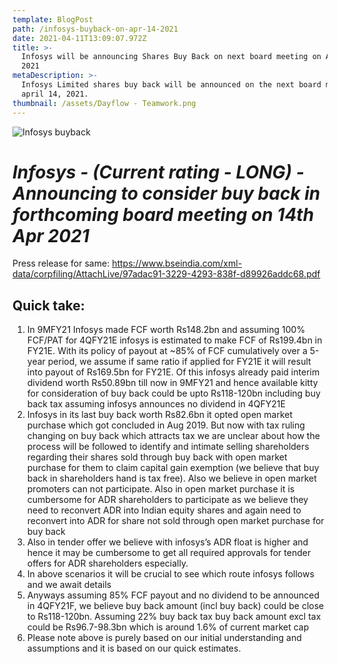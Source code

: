 ```yaml
---
template: BlogPost
path: /infosys-buyback-on-apr-14-2021
date: 2021-04-11T13:09:07.972Z
title: >-
  Infosys will be announcing Shares Buy Back on next board meeting on Apr 14,
  2021
metaDescription: >-
  Infosys Limited shares buy back will be announced on the next board meeting on
  april 14, 2021.
thumbnail: /assets/Dayflow - Teamwork.png
---
```

![Infosys buyback](/assets/Screenshot_20210411-184311_Drive.jpg "Infosys")

# *Infosys - (Current rating - LONG) - Announcing to consider buy back in forthcoming board meeting on 14th Apr 2021*

Press release for same: https://www.bseindia.com/xml-data/corpfiling/AttachLive/97adac91-3229-4293-838f-d89926addc68.pdf

## Quick take:

1. In 9MFY21 Infosys made FCF worth Rs148.2bn and assuming 100% FCF/PAT for 4QFY21E infosys is estimated to make FCF of Rs199.4bn in FY21E. With its policy of payout at ~85% of FCF cumulatively over a 5-year period, we assume if same ratio if applied for FY21E it will result into payout of Rs169.5bn for FY21E. Of this infosys already paid interim dividend worth Rs50.89bn till now in 9MFY21 and hence available kitty for consideration of buy back could be upto Rs118-120bn including buy back tax assuming infosys announces no dividend in 4QFY21E 
2. Infosys in its last buy back worth Rs82.6bn it opted open market purchase which got concluded in Aug 2019. But now with tax ruling changing on buy back which attracts tax we are unclear about how the process will be followed to identify and intimate selling shareholders regarding their shares sold through buy back with open market purchase for them to claim capital gain exemption (we believe that buy back in shareholders hand is tax free). Also we believe in open market promoters can not participate. Also in open market purchase it is cumbersome for ADR shareholders to participate as we believe they need to reconvert ADR into Indian equity shares and again need to reconvert into ADR for share not sold through open market purchase for buy back 
3. Also in tender offer we believe with infosys’s ADR float is higher and hence it may be cumbersome to get all required approvals for tender offers for ADR shareholders especially. 
4. In above scenarios it will be crucial to see which route infosys follows and we await details 
5. Anyways assuming 85% FCF payout and no dividend to be announced in 4QFY21F, we believe buy back amount (incl buy back) could be close to Rs118-120bn. Assuming 22% buy back tax buy back amount excl tax could be Rs96.7-98.3bn which is around 1.6% of current market cap 
6. Please note above is purely based on our initial understanding and assumptions and it is based on our quick estimates.
